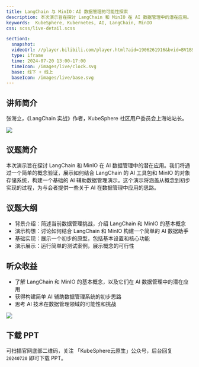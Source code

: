 ```yaml
---
title: LangChain 与 MinIO：AI 数据管理的可能性探索
description: 本次演示旨在探讨 LangChain 和 MinIO 在 AI 数据管理中的潜在应用。
keywords:  KubeSphere, Kubernetes, AI, LangChain, MinIO
css: scss/live-detail.scss

section1:
  snapshot: 
  videoUrl: //player.bilibili.com/player.html?aid=1906261916&bvid=BV1BS411w7ZJ&cid=1623666689&page=1&high_quality=1
  type: iframe
  time: 2024-07-20 13:00-17:00
  timeIcon: /images/live/clock.svg
  base: 线下 + 线上
  baseIcon: /images/live/base.svg
---
```


## 讲师简介

张海立，《LangChain 实战》作者，KubeSphere 社区用户委员会上海站站长。

![](https://pek3b.qingstor.com/kubesphere-community/images/meetup-shanghai-20240720-zhanghaili.jpg)

## 议题简介

本次演示旨在探讨 LangChain 和 MinIO 在 AI 数据管理中的潜在应用。我们将通过一个简单的概念验证，展示如何结合 LangChain 的 AI 工具包和 MinIO 的对象存储系统，构建一个基础的 AI 辅助数据管理演示。这个演示将涵盖从概念到初步实现的过程，为与会者提供一些关于 AI 在数据管理中应用的思路。

## 议题大纲

- 背景介绍：简述当前数据管理挑战，介绍 LangChain 和 MinIO 的基本概念
- 演示构想：讨论如何结合 LangChain 和 MinIO 构建一个简单的 AI 数据助手
- 基础实现：展示一个初步的原型，包括基本设置和核心功能
- 演示展示：运行简单的测试案例，展示概念的可行性

## 听众收益

- 了解 LangChain 和 MinIO 的基本概念，以及它们在 AI 数据管理中的潜在应用
- 获得构建简单 AI 辅助数据管理系统的初步思路
- 思考 AI 技术在数据管理领域的可能性和挑战

![](https://pek3b.qingstor.com/kubesphere-community/images/meetup-shanghai-20240720-poster-zhanghaili.png)

## 下载 PPT

可扫描官网底部二维码，关注 「KubeSphere云原生」公众号，后台回复 `20240720` 即可下载 PPT。
